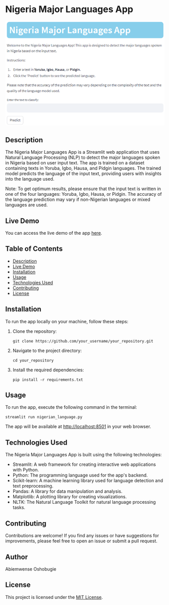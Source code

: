 # Nigeria Major Languages App
![App Screenshot](nigerian-language-rdnkws0p2bp.streamlit.app.png)

## Description
The Nigeria Major Languages App is a Streamlit web application that uses Natural Language Processing (NLP) to detect the major languages spoken in Nigeria based on user input text. The app is trained on a dataset containing texts in Yoruba, Igbo, Hausa, and Pidgin languages. The trained model predicts the language of the input text, providing users with insights into the language used.

Note: To get optimum results, please ensure that the input text is written in one of the four languages: Yoruba, Igbo, Hausa, or Pidgin. The accuracy of the language prediction may vary if non-Nigerian languages or mixed languages are used.

## Live Demo
You can access the live demo of the app [here](https://nigerian-language-rdnkws0p2bp.streamlit.app).

## Table of Contents
- [Description](#description)
- [Live Demo](#live-demo)
- [Installation](#installation)
- [Usage](#usage)
- [Technologies Used](#technologies-used)
- [Contributing](#contributing)
- [License](#license)

## Installation
To run the app locally on your machine, follow these steps:

1. Clone the repository:
    ```
    git clone https://github.com/your_username/your_repository.git
    ```
2. Navigate to the project directory:
    ```
    cd your_repository
    ```
3. Install the required dependencies:
    ```
    pip install -r requirements.txt
    ```

## Usage
To run the app, execute the following command in the terminal:

    streamlit run nigerian_language.py

The app will be available at [http://localhost:8501](http://localhost:8501) in your web browser.

## Technologies Used
The Nigeria Major Languages App is built using the following technologies:

- Streamlit: A web framework for creating interactive web applications with Python.
- Python: The programming language used for the app's backend.
- Scikit-learn: A machine learning library used for language detection and text preprocessing.
- Pandas: A library for data manipulation and analysis.
- Matplotlib: A plotting library for creating visualizations.
- NLTK: The Natural Language Toolkit for natural language processing tasks.

## Contributing
Contributions are welcome! If you find any issues or have suggestions for improvements, please feel free to open an issue or submit a pull request.

## Author

Abiemwense Oshobugie

## License
This project is licensed under the [MIT License](LICENSE).

